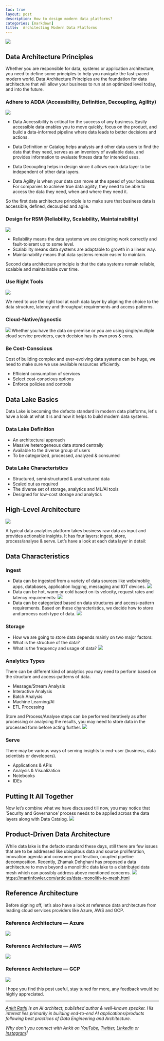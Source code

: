 ```yaml
---
toc: true
layout: post
description: How to design modern data platforms?
categories: [markdown]
title:  Architecting Modern Data Platforms
---
```


![](https://cdn-images-1.medium.com/max/1500/1*XY87VHW3-cJGMb7XNfUZRQ.png)

## Data Architecture Principles

Whether you are responsible for data, systems or application architecture, you need to define some principles to help you navigate the fast-paced modern world. Data Architecture Principles are the foundation for data architecture that will allow your business to run at an optimized level today, and into the future.

### Adhere to ADDA (Accessibility, Definition, Decoupling, Agility)
![](https://cdn-images-1.medium.com/max/800/1*nUhGoJeLJvDz8B8mcAlgig.png)

- Data Accessibility is critical for the success of any business. Easily accessible data enables you to move quickly, focus on the product, and build a data-informed pipeline where data leads to better decisions and actions.

- Data Definition or Catalog helps analysts and other data users to find the data that they need, serves as an inventory of available data, and provides information to evaluate fitness data for intended uses.

- Data Decoupling helps in design since it allows each data layer to be independent of other data layers.

- Data Agility is when your data can move at the speed of your business. For companies to achieve true data agility, they need to be able to access the data they need, when and where they need it.

So the first data architecture principle is to make sure that business data is accessible, defined, decoupled and agile.

### Design for RSM (Reliability, Scalability, Maintainability)
![](https://cdn-images-1.medium.com/max/800/1*B5TsIF4HDMEo_JRuMHOhWw.png)

- Reliability means the data systems we are designing work correctly and fault-tolerant up to some level.
- Scalability means data systems are adaptable to growth in a linear way.
- Maintainability means that data systems remain easier to maintain.

Second data architecture principle is that the data systems remain reliable, scalable and maintainable over time.

### Use Right Tools
![](https://cdn-images-1.medium.com/max/800/1*lfW4KerKIMivkID8Cc9noA.png)

We need to use the right tool at each data layer by aligning the choice to the data structure, latency and throughput requirements and access patterns.

### Cloud-Native/Agnostic
![](https://cdn-images-1.medium.com/max/800/1*_I3Ge-AIWtFBvyH7_21IUw.png)
Whether you have the data on-premise or you are using single/multiple cloud service providers, each decision has its own pros & cons.

### Be Cost-Conscious
Cost of building complex and ever-evolving data systems can be huge, we need to make sure we use available resources efficiently.
- Efficient consumption of services
- Select cost-conscious options
- Enforce policies and controls

## Data Lake Basics
Data Lake is becoming the defacto standard in modern data platforms, let's have a look at what it is and how it helps to build modern data systems.

### Data Lake Definition
- An architectural approach
- Massive heterogeneous data stored centrally
- Available to the diverse group of users
- To be categorized, processed, analyzed & consumed

### Data Lake Characteristics
- Structured, semi-structured & unstructured data
- Scaled out as required
- The diverse set of storage, analytics and ML/AI tools
- Designed for low-cost storage and analytics

## High-Level Architecture
![](https://cdn-images-1.medium.com/max/800/1*ydcHHJxlQZJc7bRsFEy-qw.png)

A typical data analytics platform takes business raw data as input and provides actionable insights. It has four layers: ingest, store, process/analyse & serve.
Let’s have a look at each data layer in detail:

## Data Characteristics

### Ingest
- Data can be ingested from a variety of data sources like web/mobile apps, databases, application logging, messaging and IOT devices.
![](https://cdn-images-1.medium.com/max/800/1*gqnD79N34Epji2EZklZ0eg.png)
- Data can be hot, warm or cold based on its velocity, request rates and latency requirements:
![](https://cdn-images-1.medium.com/max/800/1*xMOM4kkrQZ4WosF9x0kwXQ.png)
- Data can be categorized based on data structures and access-pattern requirements. Based on these characteristics, we decide how to store and process each type of data.
![](https://cdn-images-1.medium.com/max/800/1*rPI43SQbQCvb6H70PeId8A.png)
### Storage
- How we are going to store data depends mainly on two major factors:
- What is the structure of the data?
- What is the frequency and usage of data?
![](https://cdn-images-1.medium.com/max/800/1*AKhZoJXjcb5ue9rfgWXe3Q.png)
### Analytics Types
There can be different kind of analytics you may need to perform based on the structure and access-patterns of data.
- Message/Stream Analysis
- Interactive Analysis
- Batch Analysis
- Machine Learning/AI
- ETL Processing

Store and Process/Analyse steps can be performed iteratively as after processing or analysing the results, you may need to store data in the processed form before acting further.
![](https://cdn-images-1.medium.com/max/800/1*zRYSvV-JLCwG3rIf6etUdg.png)
### Serve
There may be various ways of serving insights to end-user (business, data scientists or developers).
- Applications & APIs
- Analysis & Visualization
- Notebooks
- IDEs

## Putting It All Together
Now let’s combine what we have discussed till now, you may notice that ‘Security and Governance’ process needs to be applied across the data layers along with Data Catalog.
![](https://cdn-images-1.medium.com/max/800/1*-H4qKZwKOxYHtIgyRLh8fw.png)
## Product-Driven Data Architecture
While data lake is the defacto standard these days, still there are few issues that are to be addressed like ubiquitous data and source proliferation, innovation agenda and consumer proliferation, coupled pipeline decomposition.
Recently, Zhamak Dehghani has proposed a data architecture to move beyond a monolithic data lake to a distributed data mesh which can possibly address above mentioned concerns.
![](https://cdn-images-1.medium.com/max/800/1*GOP7DOIVIOZ_oBVnRksWbg.png)
https://martinfowler.com/articles/data-monolith-to-mesh.html

## Reference Architecture
Before signing off, let’s also have a look at reference data architecture from leading cloud services providers like Azure, AWS and GCP.

### Reference Architecture — Azure
![](https://cdn-images-1.medium.com/max/800/1*SZ896yzUQfJlYuclLUf8Ow.png)
### Reference Architecture — AWS
![](https://cdn-images-1.medium.com/max/800/1*sMSQEc9_L8wm2DpxzsknEg.png)
### Reference Architecture — GCP
![](https://cdn-images-1.medium.com/max/800/1*LihkT8HW_U5b8c4V14-n2A.png)

I hope you find this post useful, stay tuned for more, any feedback would be highly appreciated.

------------------------------------------------------------------------

[*Ankit Rathi*](https://www.ankitrathi.com/) *is an AI architect, published author & well-known speaker. His interest lies primarily in building end-to-end AI applications/products following best practices of Data Engineering and Architecture.*

*Why don’t you connect with Ankit on* [*YouTube*](https://www.youtube.com/channel/UCrIv4EU2tFX8VhhT0oCnDnw)*,* [*Twitter*](https://twitter.com/rathiankit)*,* [*LinkedIn*](https://www.linkedin.com/in/ankitrathi/) *or* [*Instagram*](https://instagram.com/ankitrathi/)*?*
